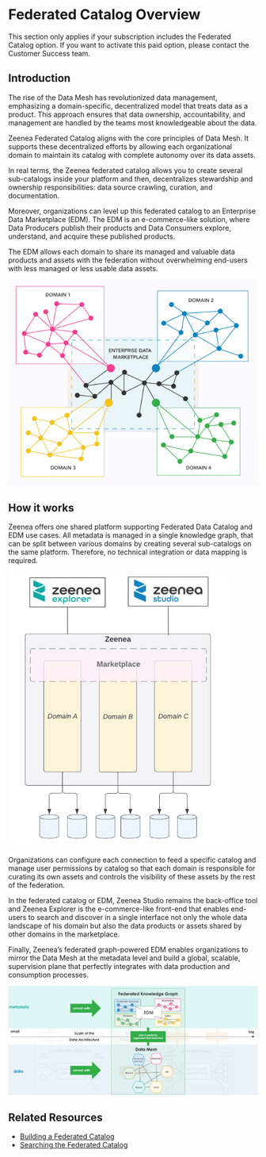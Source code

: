 # Federated Catalog Overview

This section only applies if your subscription includes the Federated Catalog option. If you want to activate this paid option, please contact the Customer Success team.

## Introduction

The rise of the Data Mesh has revolutionized data management, emphasizing a domain-specific, decentralized model that treats data as a product. This approach ensures that data ownership, accountability, and management are handled by the teams most knowledgeable about the data. 

Zeenea Federated Catalog aligns with the core principles of Data Mesh. It supports these decentralized efforts by allowing each organizational domain to maintain its catalog with complete autonomy over its data assets.

In real terms, the Zeenea federated catalog allows you to create several sub-catalogs inside your platform and then, decentralizes stewardship and ownership responsibilities: data source crawling, curation, and documentation.

Moreover, organizations can level up this federated catalog to an Enterprise Data Marketplace (EDM). The EDM is an e-commerce-like solution, where Data Producers publish their products and Data Consumers explore, understand, and acquire these published products.

The EDM allows each domain to share its managed and valuable data products and assets with the federation without overwhelming end-users with less managed or less usable data assets.

![](./images/zeenea-federated-catalog.png)

## How it works

Zeenea offers one shared platform supporting Federated Data Catalog and EDM use cases. All metadata is managed in a single knowledge graph, that can be split between various domains by creating several sub-catalogs on the same platform. Therefore, no technical integration or data mapping is required.

![](./images/zeenea-federated-catalog2.png)

Organizations can configure each connection to feed a specific catalog and manage user permissions by catalog so that each domain is responsible for curating its own assets and controls the visibility of these assets by the rest of the federation.

In the federated catalog or EDM, Zeenea Studio remains the back-office tool and Zeenea Explorer is the e-commerce-like front-end that enables end-users to search and discover in a single interface not only the whole data landscape of his domain but also the data products or assets shared by other domains in the marketplace.

Finally, Zeenea’s federated graph-powered EDM enables organizations to mirror the Data Mesh at the metadata level and build a global, scalable, supervision plane that perfectly integrates with data production and consumption processes.

![](./images/zeenea-federated-catalog3.png)
 
## Related Resources

* [Building a Federated Catalog](../New_files/zeenea-federated-catalog-building.md)
* [Searching the Federated Catalog](../Zeenea_Explorer/zeenea-searching-federated-catalog.md)

